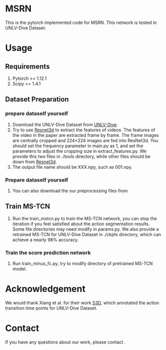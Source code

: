 # MSRN
This is the pytorch implemented code for MSRN. This network is tested in UNLV-Dive Dataset.

# Usage
## Requirements
1. Pytorch >= 1.12.1
2. Scipy >= 1.4.1

## Dataset Preparation
### prepare dataself yourself
1. Download the UNLV-Dive Dataset from [UNLV-Dive](http://rtis.oit.unlv.edu/datasets.html).
2. Try to use [Resnet3d](https://github.com/GowthamGottimukkala/I3D_Feature_Extraction_resnet) to extract the features of videos. The features of the video in the paper are extracted frame by frame. The frame images are centrally cropped and 224×224 images are fed into ResNet3d. You should set the frequency parameter in main.py as 1, and set the parameters to adjust the cropping size in extract_features.py. We provide this two files in ./tools directory, while other files should be down from [Resnet3d](https://github.com/GowthamGottimukkala/I3D_Feature_Extraction_resnet).
3. The output file name should be XXX.npy, such as 001.npy.

### Prepare dataself yourself
1. You can also download the our preprocessing files from 

## Train MS-TCN
1. Run the train_mstcn.py to train the MS-TCN network, you can stop the iteration if you feel satisfied about the action segmentation results. Some file directories may need modify in params.py. We also provide a retrained MS-TCN for UNLV-Dive Dataset in ./ckpts directory, which can achieve a nearly 98% accuracy.

### Train the score prediction network
1. Run train_minus_fc.py, try to modify directory of pretrained MS-TCN model.

# Acknowledgement
We would thank Xiang et al. for their work [S3D](https://github.com/YeTianJHU/diving-score), which annotated the action transition time points for UNLV-Dive Dataset.

# Contact
If you have any questions about our work, please contact .


